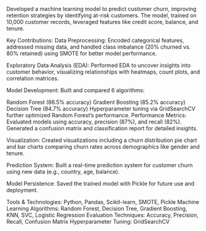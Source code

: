 Developed a machine learning model to predict customer churn, improving retention strategies by identifying at-risk customers. The model, trained on 10,000 customer records, leveraged features like credit score, balance, and tenure.

Key Contributions:
Data Preprocessing:
Encoded categorical features, addressed missing data, and handled class imbalance (20% churned vs. 80% retained) using SMOTE for better model performance.

Exploratory Data Analysis (EDA):
Performed EDA to uncover insights into customer behavior, visualizing relationships with heatmaps, count plots, and correlation matrices.

Model Development:
Built and compared 6 algorithms:

Random Forest (86.5% accuracy)
Gradient Boosting (85.2% accuracy)
Decision Tree (84.7% accuracy)
Hyperparameter tuning via GridSearchCV further optimized Random Forest’s performance.
Performance Metrics:
Evaluated models using accuracy, precision (87%), and recall (82%). Generated a confusion matrix and classification report for detailed insights.

Visualization:
Created visualizations including a churn distribution pie chart and bar charts comparing churn rates across demographics like gender and tenure.

Prediction System:
Built a real-time prediction system for customer churn using new data (e.g., country, age, balance).

Model Persistence:
Saved the trained model with Pickle for future use and deployment.

Tools & Technologies:
Python, Pandas, Scikit-learn, SMOTE, Pickle
Machine Learning Algorithms: Random Forest, Decision Tree, Gradient Boosting, KNN, SVC, Logistic Regression
Evaluation Techniques: Accuracy, Precision, Recall, Confusion Matrix
Hyperparameter Tuning: GridSearchCV
